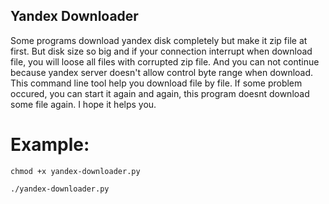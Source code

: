 ## Yandex Downloader

Some programs download yandex disk completely but make it zip file at first. But disk size so big 
and if your connection interrupt when download file, you will loose all files with corrupted zip file. And you can not continue because yandex server doesn't allow control byte range when download. 
This command line tool help you download file by file. If some problem occured, you can start
it again and again, this program doesnt download some file again. I hope it helps you.

# Example:
`chmod +x yandex-downloader.py`

`./yandex-downloader.py`
